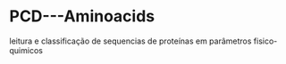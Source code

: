 # PCD---Aminoacids
leitura e classificação de sequencias de proteínas em parâmetros fisico-quimicos
